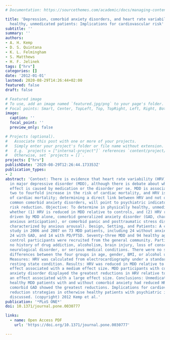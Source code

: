 ```yaml
---
# Documentation: https://sourcethemes.com/academic/docs/managing-content/

title: 'Depression, comorbid anxiety disorders, and heart rate variability in physically
  healthy, unmedicated patients: Implications for cardiovascular risk'
subtitle: ''
summary: ''
authors:
- A. H. Kemp
- D. S. Quintana
- K. L. Felmingham
- S. Matthews
- H. F. Jelinek
tags: ["hrv"]
categories: []
date: '2012-01-01'
lastmod: 2020-08-29T14:26:44+02:00
featured: false
draft: false

# Featured image
# To use, add an image named `featured.jpg/png` to your page's folder.
# Focal points: Smart, Center, TopLeft, Top, TopRight, Left, Right, BottomLeft, Bottom, BottomRight.
image:
  caption: ''
  focal_point: ''
  preview_only: false

# Projects (optional).
#   Associate this post with one or more of your projects.
#   Simply enter your project's folder or file name without extension.
#   E.g. `projects = ["internal-project"]` references `content/project/deep-learning/index.md`.
#   Otherwise, set `projects = []`.
projects: ["hrv"]
publishDate: '2020-08-29T12:26:44.173353Z'
publication_types:
- 2
abstract: 'Context: There is evidence that heart rate variability (HRV) is reduced
  in major depressive disorder (MDD), although there is debate about whether this
  effect is caused by medication or the disorder per se. MDD is associated with a
  two to fourfold increase in the risk of cardiac mortality, and HRV is a robust predictor
  of cardiac mortality; determining a direct link between HRV and not only MDD, but
  common comorbid anxiety disorders, will point to psychiatric indicators for cardiovascular
  risk reduction. Objective: To determine in physically healthy, unmedicated patients
  whether (1) HRV is reduced in MDD relative to controls, and (2) HRV reductions are
  driven by MDD alone, comorbid generalized anxiety disorder (GAD, characterized by
  anxious anticipation), or comorbid panic and posttraumatic stress disorders (PD/PTSD,
  characterized by anxious arousal). Design, Setting, and Patients: A case-control
  study in 2006 and 2007 on 73 MDD patients, including 24 without anxiety comorbidity,
  24 with GAD, and 14 with PD/PTSD. Seventy-three MDD and 94 healthy age- and sex-matched
  control participants were recruited from the general community. Participants had
  no history of drug addiction, alcoholism, brain injury, loss of consciousness, stroke,
  neurological disorder, or serious medical conditions. There were no significant
  differences between the four groups in age, gender, BMI, or alcohol use. Main Outcome
  Measures: HRV was calculated from electrocardiography under a standardized short-term
  resting state condition. Results: HRV was reduced in MDD relative to controls, an
  effect associated with a medium effect size. MDD participants with comorbid generalized
  anxiety disorder displayed the greatest reductions in HRV relative to controls,
  an effect associated with a large effect size. Conclusions: Unmedicated, physically
  healthy MDD patients with and without comorbid anxiety had reduced HRV. Those with
  comorbid GAD showed the greatest reductions. Implications for cardiovascular risk
  reduction strategies in otherwise healthy patients with psychiatric illness are
  discussed. (copyright) 2012 Kemp et al.'
publication: '*PLoS ONE*'
doi: 10.1371/journal.pone.0030777

links:
  - name: Open Access PDF
    url: 'https://doi.org/10.1371/journal.pone.0030777'

---
```


